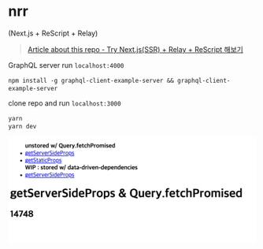 # nrr

(Next.js + ReScript + Relay)

> [Article about this repo - Try Next.js(SSR) + Relay + ReScript 해보기](https://miryang.dev/blog/try-nextjs-relay-rescript)

GraphQL server run `localhost:4000`

```shell
npm install -g graphql-client-example-server && graphql-client-example-server
```

clone repo and run `localhost:3000`

```shell
yarn
yarn dev
```

![capture](/public/capture.png)
